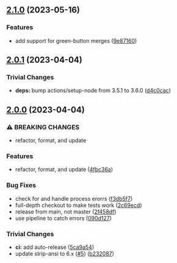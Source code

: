 ## [2.1.0](https://github.com/rvagg/commit-stream/compare/v2.0.1...v2.1.0) (2023-05-16)


### Features

* add support for green-button merges ([9e87160](https://github.com/rvagg/commit-stream/commit/9e87160f261d67ea0a3a6c4a02136b5c50ecfa42))

## [2.0.1](https://github.com/rvagg/commit-stream/compare/v2.0.0...v2.0.1) (2023-04-04)


### Trivial Changes

* **deps:** bump actions/setup-node from 3.5.1 to 3.6.0 ([d4c0cac](https://github.com/rvagg/commit-stream/commit/d4c0cacb25482c5e16523fab70ec90b30fde42d9))

## [2.0.0](https://github.com/rvagg/commit-stream/compare/v1.0.2...v2.0.0) (2023-04-04)


### ⚠ BREAKING CHANGES

* refactor, format, and update

### Features

* refactor, format, and update ([4fbc36a](https://github.com/rvagg/commit-stream/commit/4fbc36ae62345b86d6573786d05c50e880a1ff45))


### Bug Fixes

* check for and handle process erorrs ([f3db5f7](https://github.com/rvagg/commit-stream/commit/f3db5f7bea4c115d2057e1f4920b59d061d48339))
* full-depth checkout to make tests work ([2c69ecd](https://github.com/rvagg/commit-stream/commit/2c69ecd878de30273c3b8c31df5d84f1bcd6f7d5))
* release from main, not master ([2f458df](https://github.com/rvagg/commit-stream/commit/2f458dfd0eb330b66b2f8b4f83fe2b3176fe5e52))
* use pipeline to catch errors ([090d127](https://github.com/rvagg/commit-stream/commit/090d127f5238d67de258b90e03fd2402c270aabb))


### Trivial Changes

* **ci:** add auto-release ([5ca9a54](https://github.com/rvagg/commit-stream/commit/5ca9a5436f19e85a2dcbbf16305e970521171dc8))
* update strip-ansi to 6.x ([#5](https://github.com/rvagg/commit-stream/issues/5)) ([b232087](https://github.com/rvagg/commit-stream/commit/b23208796d7e3fd08b36f6106aa7f027aa827137))
